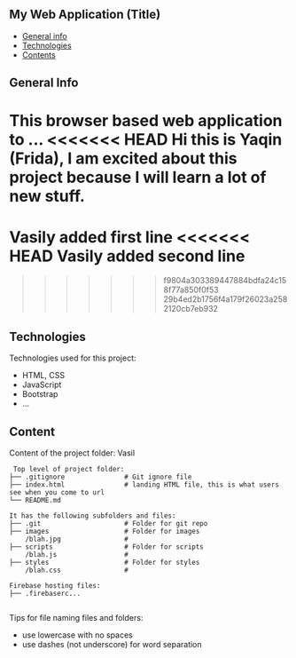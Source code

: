 ## My Web Application (Title)

* [General info](#general-info)
* [Technologies](#technologies)
* [Contents](#content)

## General Info
This browser based web application to ...
<<<<<<< HEAD
Hi this is Yaqin (Frida), I am excited about this project because I will learn a lot of new stuff.
=======
Vasily added first line
<<<<<<< HEAD
Vasily added second line 
=======
>>>>>>> f9804a303389447884bdfa24c158f77a850f0f53
>>>>>>> 29b4ed2b1756f4a179f26023a2582120cb7eb932
	
## Technologies
Technologies used for this project:
* HTML, CSS
* JavaScript
* Bootstrap 
* ...
	
## Content
Content of the project folder:
Vasil 

```
 Top level of project folder: 
├── .gitignore               # Git ignore file
├── index.html               # landing HTML file, this is what users see when you come to url
└── README.md

It has the following subfolders and files:
├── .git                     # Folder for git repo
├── images                   # Folder for images
    /blah.jpg                # 
├── scripts                  # Folder for scripts
    /blah.js                 # 
├── styles                   # Folder for styles
    /blah.css                # 

Firebase hosting files: 
├── .firebaserc...


```

Tips for file naming files and folders:
* use lowercase with no spaces
* use dashes (not underscore) for word separation


